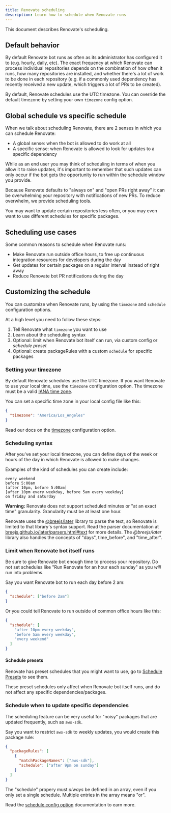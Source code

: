 ```yaml
---
title: Renovate scheduling
description: Learn how to schedule when Renovate runs
---
```


This document describes Renovate's scheduling.

## Default behavior

By default Renovate bot runs as often as its administrator has configured it to (e.g. hourly, daily, etc).
The exact frequency at which Renovate can process individual repositories depends on the combination of how often it runs, how many repositories are installed, and whether there's a lot of work to be done in each repository (e.g. if a commonly used dependency has recently received a new update, which triggers a lot of PRs to be created).

By default, Renovate schedules use the UTC timezone.
You can override the default timezone by setting your own `timezone` config option.

## Global schedule vs specific schedule

When we talk about scheduling Renovate, there are 2 senses in which you can schedule Renovate:

- A global sense: when the bot is allowed to do work at all
- A specific sense: when Renovate is allowed to look for updates to a specific dependency

While as an end user you may think of scheduling in terms of when you allow it to raise updates, it's important to remember that such updates can only occur if the bot gets the opportunity to run within the schedule window you provide.

Because Renovate defaults to "always on" and "open PRs right away" it can be overwhelming your repository with notifications of new PRs.
To reduce overwhelm, we provide scheduling tools.

You may want to update certain repositories less often, or you may even want to use different schedules for specific packages.

## Scheduling use cases

Some common reasons to schedule when Renovate runs:

- Make Renovate run outside office hours, to free up continuous integration resources for developers during the day
- Get updates for certain packages on a regular interval instead of right away
- Reduce Renovate bot PR notifications during the day

## Customizing the schedule

You can customize when Renovate runs, by using the `timezone` and `schedule` configuration options.

At a high level you need to follow these steps:

1. Tell Renovate what `timezone` you want to use
1. Learn about the scheduling syntax
1. Optional: limit when Renovate bot itself can run, via custom config or _schedule preset_
1. Optional: create packageRules with a custom `schedule` for specific packages

### Setting your timezone

By default Renovate schedules use the UTC timezone.
If you want Renovate to use your local time, use the `timezone` configuration option.
The timezone must be a valid [IANA time zone](https://en.wikipedia.org/wiki/List_of_tz_database_time_zones).

You can set a specific time zone in your local config file like this:

```json
{
  "timezone": "America/Los_Angeles"
}
```

Read our docs on the [timezone](https://docs.renovatebot.com/configuration-options/#timezone) configuration option.

### Scheduling syntax

After you've set your local timezone, you can define days of the week or hours of the day in which Renovate is allowed to make changes.

Examples of the kind of schedules you can create include:

```
every weekend
before 5:00am
[after 10pm, before 5:00am]
[after 10pm every weekday, before 5am every weekday]
on friday and saturday
```

**Warning:** Renovate does not support scheduled minutes or "at an exact time" granularity.
Granularity must be at least one hour.

Renovate uses the [@breejs/later](https://github.com/breejs/later) library to parse the text, so Renovate is limited to that library's syntax support.
Read the parser documentation at [breejs.github.io/later/parsers.html#text](https://breejs.github.io/later/parsers.html#text) for more details.
The _@breejs/later_ library also handles the concepts of "days", time_before", and "time_after".

### Limit when Renovate bot itself runs

Be sure to give Renovate bot enough time to process your repository.
Do not set schedules like "Run Renovate for an hour each sunday" as you _will_ run into problems.

Say you want Renovate bot to run each day before 2 am:

```json
{
  "schedule": ["before 2am"]
}
```

Or you could tell Renovate to run outside of common office hours like this:

```json
{
  "schedule": [
    "after 10pm every weekday",
    "before 5am every weekday",
    "every weekend"
  ]
}
```

#### Schedule presets

Renovate has preset schedules that you might want to use, go to [Schedule Presets](https://docs.renovatebot.com/presets-schedule/) to see them.

These preset schedules only affect when Renovate bot itself runs, and do not affect any specific dependencies/packages.

### Schedule when to update specific dependencies

The scheduling feature can be very useful for "noisy" packages that are updated frequently, such as `aws-sdk`.

Say you want to restrict `aws-sdk` to weekly updates, you would create this package rule:

```json
{
  "packageRules": [
    {
      "matchPackageNames": ["aws-sdk"],
      "schedule": ["after 9pm on sunday"]
    }
  ]
}
```

The "schedule" propery must _always_ be defined in an array, even if you only set a single schedule.
Multiple entries in the array means "or".

Read the [schedule config option](https://docs.renovatebot.com/configuration-options/#schedule) documentation to earn more.
